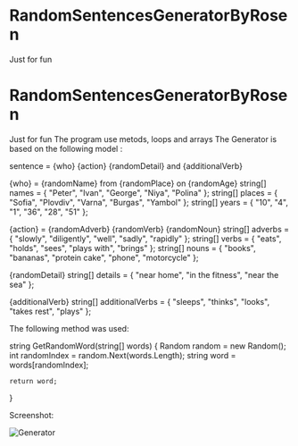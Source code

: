 # RandomSentencesGeneratorByRosen
Just for fun
# RandomSentencesGeneratorByRosen
Just for fun
The program use metods, loops and arrays
The Generator is based on the following model :

sentence = {who} {action} {randomDetail} and {additionalVerb}

{who} = {randomName} from {randomPlace} on {randomAge}
string[] names = { "Peter", "Ivan", "George", "Niya", "Polina" };
string[] places = { "Sofia", "Plovdiv", "Varna", "Burgas", "Yambol" };
string[] years = { "10", "4", "1", "36", "28", "51" };

{action} = {randomAdverb} {randomVerb} {randomNoun}
string[] adverbs = { "slowly", "diligently", "well", "sadly", "rapidly" };
string[] verbs = { "eats", "holds", "sees", "plays with", "brings" };
string[] nouns = { "books", "bananas", "protein cake", "phone", "motorcycle" };

{randomDetail}
string[] details = { "near home", "in the fitness", "near the sea" };

{additionalVerb}
string[] additionalVerbs = { "sleeps", "thinks", "looks", "takes rest", "plays" };


The following method was used: 

string GetRandomWord(string[] words)
{
    Random random = new Random();
    int randomIndex = random.Next(words.Length);
    string word = words[randomIndex];

    return word;
}

Screenshot:

![Generator](https://user-images.githubusercontent.com/122979363/220125307-ba629f88-832b-4313-8719-ccead34dfd80.png)
